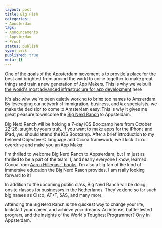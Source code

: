 ```yaml
---
layout: post
title: Big Fish
categories:
- Appsterdam
tags:
- Announcements
- Appsterdam
- Proof
status: publish
type: post
published: true
meta: {}
---
```

One of the goals of the Appsterdam movement is to provide a place for the best and brightest from around the world to come together to make great things and train a new generation of App Makers. This is why we've built <a href="http://mur.mu.rs/?p=241">the world's most advanced infrastructure for app development</a> here.

It's also why we've been quietly working to bring top names to Amsterdam. By leveraging our network of immigration, business, and tax specialists, we make the decision to come to Amsterdam easy. This is why it gives me great pleasure to welcome the <a href="http://www.bignerdranch.com/classes/ios_bootcamp_-_the_netherlands">Big Nerd Ranch</a> to Appsterdam.

Big Nerd Ranch will be holding a 7-day iOS Bootcamp here from October 22-28, taught by yours truly. If you want to make apps for the iPhone and iPad, you should attend the iOS Bootcamp. After a brief introduction to my beloved Objective-C language and Cocoa framework, we'll kick it into overdrive and make you an App Maker.

I'm thrilled to welcome Big Nerd Ranch to Appsterdam, but I'm just as thrilled to be a part of the team. I, and nearly everyone I know, learned Cocoa from <a href="http://amazon.com/Aaron-Hillegass/e/B001JSJIWI">Aaron Hillegass' books</a>. I'm also a big fan of the kind of immersive education the Big Nerd Ranch provides. I am really looking forward to it!

In addition to the upcoming public class, Big Nerd Ranch will be doing onsite classes for businesses in the Netherlands. They've done so for such big names as Cisco, AT+T, SAS, and many more.

Attending the Big Nerd Ranch is the quickest way to change your life, kickstart your career, and achieve your dreams. An intense, battle-tested program, and the insights of the World's Toughest Programmer? Only in Appsterdam.
